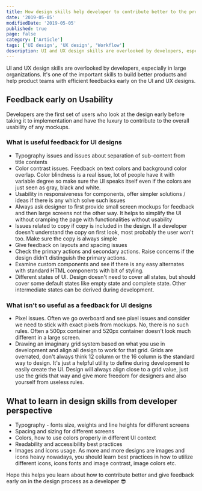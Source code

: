 ```yaml
---
title: How design skills help developer to contribute better to the products
date: '2019-05-05'
modifiedDate: '2019-05-05'
published: true
page: false
category: ['Article']
tags: ['UI design', 'UX design', 'Workflow']
description: UI and UX design skills are overlooked by developers, especially in large organizations. It's one of the important skills to build better products and help product teams with efficient feedbacks early on the UI and UX designs.
---
```


UI and UX design skills are overlooked by developers, especially in large organizations. It's one of the important skills to build better products and help product teams with efficient feedbacks early on the UI and UX designs.

## Feedback early on Usability

Developers are the first set of users who look at the design early before taking it to implementation and have the luxury to contribute to the overall usability of any mockups.

### What is useful feedback for UI designs

- Typography issues and issues about separation of sub-content from title contents
- Color contrast issues. Feedback on text colors and background color overlap. Color blindness is a real issue, lot of people have it with variable degree so make sure the UI speaks itself even if the colors are just seen as gray, black and white.
- Usability in responsiveness for components, offer simpler solutions / ideas if there is any which solve such issues
- Always ask designer to first provide small screen mockups for feedback and then large screens not the other way. It helps to simplify the UI without cramping the page with functionalities without usability
- Issues related to copy if copy is included in the design. If a developer doesn't understand the copy on first look, most probably the user won't too. Make sure the copy is always simple
- Give feedback on layouts and spacing issues
- Check the primary actions and secondary actions. Raise concerns if the design didn't distinguish the primary actions.
- Examine custom components and see if there is any easy alternates with standard HTML components with bit of styling.
- Different states of UI. Design doesn't need to cover all states, but should cover some default states like empty state and complete state. Other intermediate states can be derived during development.

### What isn't so useful as a feedback for UI designs

- Pixel issues. Often we go overboard and see pixel issues and consider we need to stick with exact pixels from mockups. No, there is no such rules. Often a 500px container and 520px container doesn't look much different in a large screen.
- Drawing an imaginary grid system based on what you use in development and align all design to work for that grid. Grids are overrated, don't always think 12 column or the 16 column is the standard way to design. It's just a helpful utility to define during development to easily create the UI. Design will always align close to a grid value, just use the grids that way and give more freedom for designers and also yourself from useless rules.

## What to learn in design skills from developer perspective

- Typography - fonts size, weights and line heights for different screens
- Spacing and sizing for different screens
- Colors, how to use colors properly in different UI context
- Readability and accessibility best practices
- Images and icons usage. As more and more designs are images and icons heavy nowadays, you should learn best practices in how to utilize different icons, icons fonts and image contrast, image colors etc.

Hope this helps you learn about how to contribute better and give feedback early on in the design process as a developer 😎
